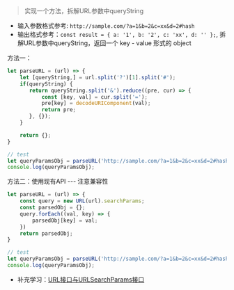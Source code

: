 > 实现一个方法，拆解URL参数中queryString

- 输入参数格式参考: `http://sample.com/?a=1&b=2&c=xx&d=2#hash`
- 输出格式参考：`const result = { a: '1', b: '2', c: 'xx', d: '' };`, 拆解URL参数中queryString，返回一个 key - value 形式的 object

方法一：
```javascript
let parseURL = (url) => {
    let [queryString,] = url.split('?')[1].split('#');
    if(queryString) {
       return queryString.split('&').reduce((pre, cur) => {
           const [key, val] = cur.split('=');
           pre[key] = decodeURIComponent(val);
           return pre;
       }, {});
    }

    return {};
} 

// test
let queryParamsObj = parseURL('http://sample.com/?a=1&b=2&c=xx&d=2#hash');
console.log(queryParamsObj);
```


方法二：使用现有API --- 注意兼容性
```javascript
let parseURL = (url) => {
    const query = new URL(url).searchParams;
    const parsedObj = {};
    query.forEach((val, key) => {
        parsedObj[key] = val;
    })
    return parsedObj;
} 

// test
let queryParamsObj = parseURL('http://sample.com/?a=1&b=2&c=xx&d=2#hash');
console.log(queryParamsObj);
```

- 补充学习：[URL接口与URLSearchParams接口](https://www.zhangxinxu.com/wordpress/2019/08/js-url-urlsearchparams/)

